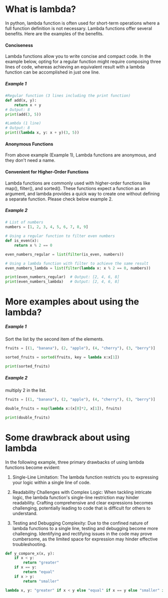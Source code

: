 # What is lambda?

In python, lambda function is often used for short-term operations where a full function definition is not necessary. Lambda functions offer several benefits. Here are the examples of the benefits.

#### Conciseness

Lambda functions allow you to write concise and compact code. In the example below, opting for a regular function might require composing three lines of code, whereas achieving an equivalent result with a lambda function can be accomplished in just one line.

##### Example 1

```python
#Regular function (3 lines including the print function)
def add(x, y):
    return x + y
# Output: 8
print(add(3, 5))

#Lambda (1 line)
# Output: 8
print((lambda x, y: x + y)(3, 5))
```

#### Anonymous Functions

From above example (Example 1), Lambda functions are anonymous, and they don't need a name.

#### Convenient for Higher-Order Functions

Lambda functions are commonly used with higher-order functions like map(), filter(), and sorted(). These functions expect a function as an argument, and lambda provides a quick way to create one without defining a separate function. Please check below example 2.

##### Example 2

```python
# List of numbers
numbers = [1, 2, 3, 4, 5, 6, 7, 8, 9]

# Using a regular function to filter even numbers
def is_even(x):
    return x % 2 == 0

even_numbers_regular = list(filter(is_even, numbers))

# Using a lambda function with filter to achieve the same result
even_numbers_lambda = list(filter(lambda x: x % 2 == 0, numbers))

print(even_numbers_regular)  # Output: [2, 4, 6, 8]
print(even_numbers_lambda)   # Output: [2, 4, 6, 8]
```

# More examples about using the lambda?

##### Example 1

Sort the list by the second item of the elements.

```python
fruits = [(1, "banana"), (2, "apple"), (4, "cherry"), (3, "berry")]

sorted_fruits = sorted(fruits, key = lambda x:x[1])

print(sorted_fruits)
```

##### Example 2

multiply 2 in the list.

```python
fruits = [(1, "banana"), (2, "apple"), (4, "cherry"), (3, "berry")]

double_fruits = map(lambda x:(x[0]*2, x[1]), fruits)

print(double_fruits)
```

# Some drawbrack about using lambda

In the following example, three primary drawbacks of using lambda functions become evident:

1. Single-Line Limitation:
   The lambda function restricts you to expressing your logic within a single line of code.

2. Readability Challenges with Complex Logic:
   When tackling intricate logic, the lambda function's single-line restriction may hinder readability. Crafting comprehensive and clear expressions becomes challenging, potentially leading to code that is difficult for others to understand.

3. Testing and Debugging Complexity:
   Due to the confined nature of lambda functions to a single line, testing and debugging become more challenging. Identifying and rectifying issues in the code may prove cumbersome, as the limited space for expression may hinder effective troubleshooting.

```python
def y_compare_x(x, y):
    if x < y:
        return "greater"
    if x == y:
        return "equal"
    if x > y:
        return "smaller"

lambda x, y: "greater" if x < y else "equal" if x == y else "smaller" if x > y
```
